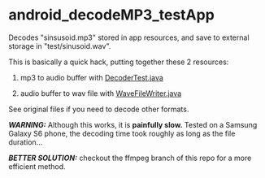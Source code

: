 # android_decodeMP3_testApp

Decodes "sinsusoid.mp3" stored in app resources, and save to external storage in "test/sinusoid.wav".

This is basically a quick hack, putting together these 2 resources:

1. mp3 to audio buffer with [DecoderTest.java](https://android.googlesource.com/platform/cts/+/jb-mr2-release/tests/tests/media/src/android/media/cts/DecoderTest.java)

2. audio buffer to wav file with [WaveFileWriter.java](https://github.com/philburk/jsyn/blob/master/src/com/jsyn/util/WaveFileWriter.java)

See original files if you need to decode other formats.

***WARNING:*** Although this works, it is **painfully slow.**
Tested on a Samsung Galaxy S6 phone, the decoding time took roughly as long as the file duration...

***BETTER SOLUTION:*** checkout the ffmpeg branch of this repo for a more efficient method.
